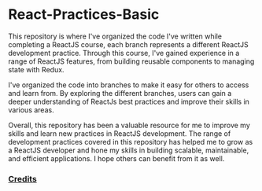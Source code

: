 # React-Practices-Basic

This repository is where I've organized the code I've written while completing a ReactJS course, each branch represents a different ReactJS development practice. Through this course, I've gained experience in a range of ReactJS features, from building reusable components to managing state with Redux.

I've organized the code into branches to make it easy for others to access and learn from. By exploring the different branches, users can gain a deeper understanding of ReactJs best practices and improve their skills in various areas.

Overall, this repository has been a valuable resource for me to improve my skills and learn new practices in ReactJS development. The range of development practices covered in this repository has helped me to grow as a ReactJS developer and hone my skills in building scalable, maintainable, and efficient applications. I hope others can benefit from it as well.

### [Credits](https://www.udemy.com/course/react-the-complete-guide-incl-redux/)




